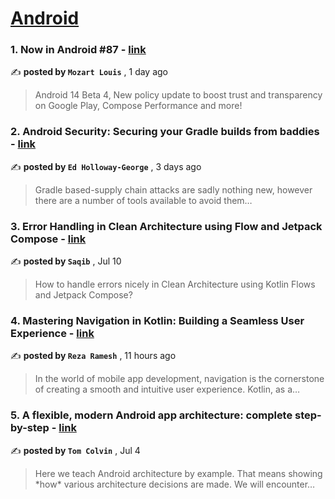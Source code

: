 
<h1><a href=https://medium.com/tag/android/recommended target="_blank" rel="noopener noreferrer">Android</a></h1>
<h3>1. Now in Android #87 - <a href=https://medium.com/@madebymozart?source=tag_recommended_feed---------0-84----------android----------8a2e8042_3abc_4ffe_8d62_d48d4b0afc47------- target="_blank" rel="noopener noreferrer">link</a></h3>

✍️ **posted by `Mozart Louis`** <date> , 1 day ago</date>

<blockquote>Android 14 Beta 4, New policy update to boost trust and transparency on Google Play, Compose Performance and more!</blockquote>

<h3>2. Android Security: Securing your Gradle builds from baddies - <a href=https://medium.com/@sp4ghetticode?source=tag_recommended_feed---------1-107----------android----------8a2e8042_3abc_4ffe_8d62_d48d4b0afc47------- target="_blank" rel="noopener noreferrer">link</a></h3>

✍️ **posted by `Ed Holloway-George`** <date> , 3 days ago</date>

<blockquote>Gradle based-supply chain attacks are sadly nothing new, however there are a number of tools available to avoid them…</blockquote>

<h3>3. Error Handling in Clean Architecture using Flow and Jetpack Compose - <a href=https://medium.com/@wunder.saqib?source=tag_recommended_feed---------2-85----------android----------8a2e8042_3abc_4ffe_8d62_d48d4b0afc47------- target="_blank" rel="noopener noreferrer">link</a></h3>

✍️ **posted by `Saqib`** <date> , Jul 10</date>

<blockquote>How to handle errors nicely in Clean Architecture using Kotlin Flows and Jetpack Compose?</blockquote>

<h3>4. Mastering Navigation in Kotlin: Building a Seamless User Experience - <a href=https://medium.com/@rezaramesh?source=tag_recommended_feed---------3-84----------android----------8a2e8042_3abc_4ffe_8d62_d48d4b0afc47------- target="_blank" rel="noopener noreferrer">link</a></h3>

✍️ **posted by `Reza Ramesh`** <date> , 11 hours ago</date>

<blockquote>In the world of mobile app development, navigation is the cornerstone of creating a smooth and intuitive user experience. Kotlin, as a…</blockquote>

<h3>5. A flexible, modern Android app architecture: complete step-by-step - <a href=https://medium.com/@tdcolvin?source=tag_recommended_feed---------4-107----------android----------8a2e8042_3abc_4ffe_8d62_d48d4b0afc47------- target="_blank" rel="noopener noreferrer">link</a></h3>

✍️ **posted by `Tom Colvin`** <date> , Jul 4</date>

<blockquote>Here we teach Android architecture by example. That means showing *how* various architecture decisions are made. We will encounter…</blockquote>

